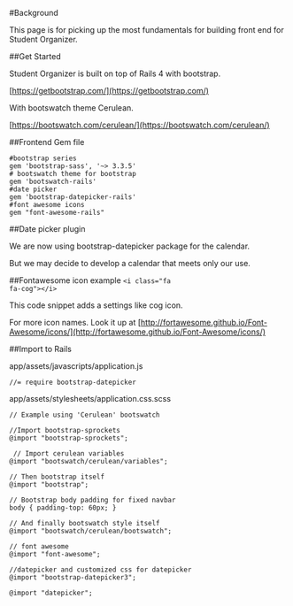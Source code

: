 #Background

This page is for picking up the most fundamentals for building front end for Student Organizer.




##Get Started

Student Organizer is built on top of Rails 4 with bootstrap.

[https://getbootstrap.com/](https://getbootstrap.com/)

With bootswatch theme Cerulean.

[https://bootswatch.com/cerulean/](https://bootswatch.com/cerulean/)




##Frontend Gem file

<pre><code>#bootstrap series
gem 'bootstrap-sass', '~> 3.3.5'
# bootswatch theme for bootstrap
gem 'bootswatch-rails'
#date picker
gem 'bootstrap-datepicker-rails'
#font awesome icons
gem "font-awesome-rails"
</code></pre>




##Date picker plugin

We are now using bootstrap-datepicker package for the calendar.

But we may decide to develop a calendar that meets only our use.




##Fontawesome icon example
<code>&lt;i class=&quot;fa fa-cog&quot;&gt;&lt;/i&gt;</code>

This code snippet adds a settings like cog icon.

For more icon names. Look it up at [http://fortawesome.github.io/Font-Awesome/icons/](http://fortawesome.github.io/Font-Awesome/icons/)

##Import to Rails

app/assets/javascripts/application.js

<pre><code>//= require bootstrap-datepicker</code></pre>

app/assets/stylesheets/application.css.scss

<pre><code>// Example using 'Cerulean' bootswatch

//Import bootstrap-sprockets
@import &quot;bootstrap-sprockets&quot;;

 // Import cerulean variables
@import &quot;bootswatch/cerulean/variables&quot;;

// Then bootstrap itself
@import &quot;bootstrap&quot;;

// Bootstrap body padding for fixed navbar
body { padding-top: 60px; }

// And finally bootswatch style itself
@import &quot;bootswatch/cerulean/bootswatch&quot;;

// font awesome
@import &quot;font-awesome&quot;;

//datepicker and customized css for datepicker
@import &quot;bootstrap-datepicker3&quot;;

@import &quot;datepicker&quot;;</code></pre>
